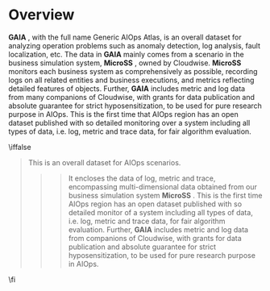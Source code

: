 # Overview

**GAIA** , with the full name Generic AIOps Atlas, is an overall dataset for analyzing operation problems such as anomaly detection, log analysis, fault localization, etc. The data in **GAIA**  mainly comes from a scenario in the business simulation system, **MicroSS** , owned by Cloudwise. **MicroSS**  monitors each business system as comprehensively as possible, recording logs on all related entities and business executions, and metrics reflecting detailed features of objects. Further, **GAIA**  includes metric and log data from many companions of Cloudwise, with grants for data publication and absolute guarantee for strict hyposensitization, to be used for pure research purpose in AIOps. This is the first time that AIOps region has an open dataset published with so detailed monitoring over a system including all types of data, i.e. log, metric and trace data, for fair algorithm evaluation.

\iffalse

>  This is an overall dataset for AIOps scenarios.
>  >> It encloses the data of log, metric and trace, encompassing multi-dimensional data obtained from our business simulation system **MicroSS** .
>  >> This is the first time AIOps region has an open dataset published with so detailed monitor of a system including all types of data, i.e. log, metric and trace data, for fair algorithm evaluation.
>  Further, **GAIA**  includes metric and log data from companions of Cloudwise, with grants for data publication and absolute guarantee for strict hyposensitization, to be used for pure research purpose in AIOps.

\fi
